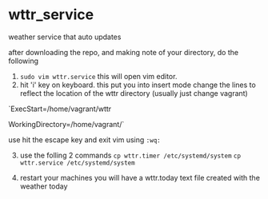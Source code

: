 # wttr_service
weather service that auto updates

after downloading the repo, and making note of your directory, do the following 
1. `sudo vim wttr.service`
this will open vim editor.
2. hit 'i' key on keyboard. this put you into insert mode
change the lines to reflect the location of the wttr directory (usually just change vagrant)

`ExecStart=/home/vagrant/wttr

WorkingDirectory=/home/vagrant/`

use hit the escape key and exit vim using `:wq:`

3. use the folling 2 commands
`cp wttr.timer /etc/systemd/system`
`cp wttr.service /etc/systemd/system`

4. restart your machines you will have a wttr.today text file created with the weather today
